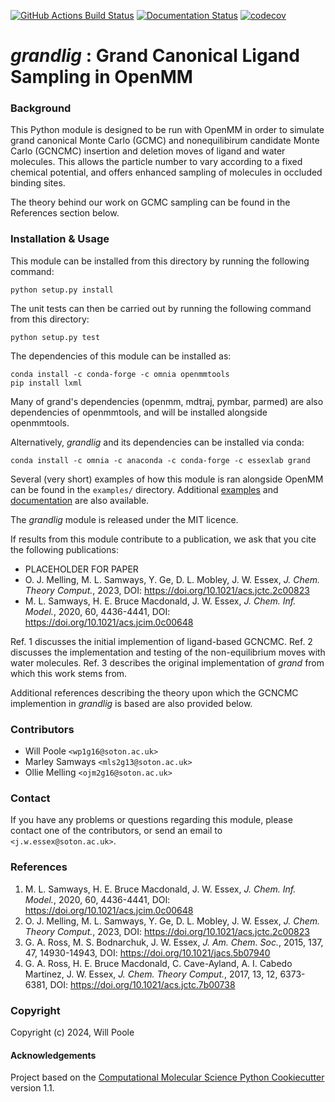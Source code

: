 <!-- [![Anaconda-Server Badge](https://anaconda.org/essexlab/grand/badges/version.svg)](https://anaconda.org/essexlab/grand)
[![Anaconda-Server Badge](https://anaconda.org/essexlab/grand/badges/downloads.svg)](https://anaconda.org/essexlab/grand) -->



[![GitHub Actions Build Status](https://github.com/essex-lab/grandlig/actions/workflows/CI/badge.svg)](https://github.com/essex-lab/grandlig/actions)
[![Documentation Status](https://readthedocs.org/projects/grandlig/badge/?version=latest)](https://grandlig.readthedocs.io/en/latest/?badge=latest)
[![codecov](https://codecov.io/gh/REPLACE_WITH_OWNER_ACCOUNT/grandlig/branch/main/graph/badge.svg)](https://codecov.io/gh/REPLACE_WITH_OWNER_ACCOUNT/grandlig/branch/main)

# _grandlig_ : Grand Canonical Ligand Sampling in OpenMM

### Background

This Python module is designed to be run with OpenMM in order to simulate grand canonical Monte Carlo (GCMC) and nonequilibirum candidate Monte Carlo (GCNCMC) insertion and deletion moves of ligand and water molecules. This allows the particle number to vary according to a fixed chemical
potential, and offers enhanced sampling of molecules in occluded binding sites.

The theory behind our work on GCMC sampling can be found in the References section below.

### Installation & Usage

This module can be installed from this directory by running the following
command:

```commandline
python setup.py install
```

The unit tests can then be carried out by running the following command from
this directory:
```commandline
python setup.py test
```

The dependencies of this module can be installed as:

```commandline
conda install -c conda-forge -c omnia openmmtools
pip install lxml
```
Many of grand's dependencies (openmm, mdtraj, pymbar, parmed) are also dependencies of 
openmmtools, and will be installed alongside openmmtools.

Alternatively, _grandlig_ and its dependencies can be installed via conda:
```commandline
conda install -c omnia -c anaconda -c conda-forge -c essexlab grand
```

Several (very short) examples of how this module is ran alongside OpenMM can be found in
the `examples/` directory.
Additional [examples](https://github.com/essex-lab/grand-paper) and 
[documentation](https://grand.readthedocs.io/en/latest/) are also available.

The _grandlig_ module is released under the MIT licence. 

If results from this module contribute to a publication, we ask that you cite the following publications:

- PLACEHOLDER FOR PAPER
- O. J. Melling, M. L. Samways, Y. Ge, D. L. Mobley, J. W. Essex, _J. Chem. Theory Comput._, 2023,
DOI: https://doi.org/10.1021/acs.jctc.2c00823
- M. L. Samways, H. E. Bruce Macdonald, J. W. Essex, _J. Chem. Inf. Model._, 2020, 60, 4436-4441, DOI: https://doi.org/10.1021/acs.jcim.0c00648


Ref. 1 discusses the initial implemention of ligand-based GCNCMC. Ref. 2 discusses the implementation and testing of the non-equilibrium moves with water molecules. Ref. 3 describes the original implementation of _grand_ from which this work stems from. 

Additional references describing the theory upon which the GCNCMC implemention in _grandlig_ is based are also provided below.

### Contributors

- Will Poole `<wp1g16@soton.ac.uk>` 
- Marley Samways `<mls2g13@soton.ac.uk>`
- Ollie Melling `<ojm2g16@soton.ac.uk>`

### Contact

If you have any problems or questions regarding this module, please contact
one of the contributors, or send an email to `<j.w.essex@soton.ac.uk>`.

### References

1. M. L. Samways, H. E. Bruce Macdonald, J. W. Essex, _J. Chem. Inf. Model._,
2020, 60, 4436-4441, DOI: https://doi.org/10.1021/acs.jcim.0c00648
2. O. J. Melling, M. L. Samways, Y. Ge, D. L. Mobley, J. W. Essex, _J. Chem. Theory Comput._, 2023,
DOI: https://doi.org/10.1021/acs.jctc.2c00823
3. G. A. Ross, M. S. Bodnarchuk, J. W. Essex, _J. Am. Chem. Soc._, 2015,
137, 47, 14930-14943, DOI: https://doi.org/10.1021/jacs.5b07940
4. G. A. Ross, H. E. Bruce Macdonald, C. Cave-Ayland, A. I. Cabedo
Martinez, J. W. Essex, _J. Chem. Theory Comput._, 2017, 13, 12, 6373-6381, DOI:
https://doi.org/10.1021/acs.jctc.7b00738


### Copyright

Copyright (c) 2024, Will Poole


#### Acknowledgements
 
Project based on the 
[Computational Molecular Science Python Cookiecutter](https://github.com/molssi/cookiecutter-cms) version 1.1.

